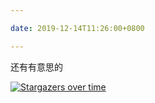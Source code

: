 ```yaml
---

date: 2019-12-14T11:26:00+0800

---
```


还有有意思的

[![Stargazers over time](https://starchart.cc/childe/gohangout.svg)](https://starchart.cc/childe/gohangout)

